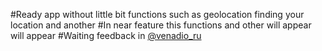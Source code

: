 #Ready app without little bit functions such as geolocation finding your location and another
#In near feature this functions and other will appear will appear
#Waiting feedback in [@venadio_ru](http://t-do.ru/venadio_ru "@venadio")
